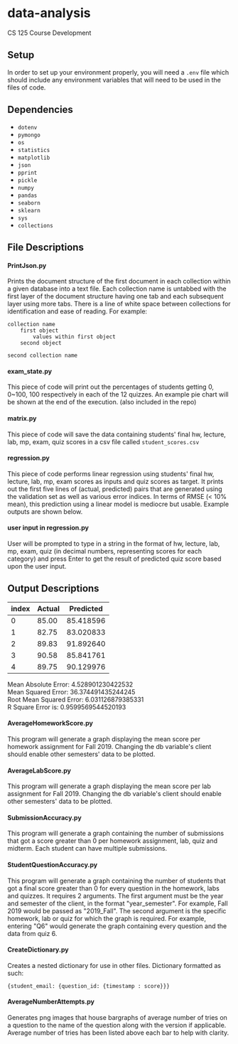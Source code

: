# data-analysis
CS 125 Course Development

## Setup
In order to set up your environment properly, you will need a `.env` file which should include any environment variables that will need to be used in the files of code. 

## Dependencies
- `dotenv`
- `pymongo`
- `os`
- `statistics`
- `matplotlib`
- `json`
- `pprint`
- `pickle`
- `numpy`
- `pandas`
- `seaborn`
- `sklearn`
- `sys`
- `collections`

## File Descriptions
#### PrintJson.py
Prints the document structure of the first document in each collection within a given database into a text file. Each collection name is untabbed with the first layer of the document structure having one tab and each subsequent layer using more tabs. There is a line of white space between collections for identification and ease of reading. For example:
```
collection name
    first object
        values within first object
    second object
    
second collection name
```

#### exam_state.py
This piece of code will print out the percentages of students getting 0, 0~100, 100 respectively in each of the 12 quizzes. An example pie chart will be shown at the end of the execution. (also included in the repo)

#### matrix.py
This piece of code will save the data containing students' final hw, lecture, lab, mp, exam, quiz scores in a csv file called `student_scores.csv`

#### regression.py
This piece of code performs linear regression using students' final hw, lecture, lab, mp, exam scores as inputs and quiz scores as target. It prints out the first five lines of (actual, predicted) pairs that are generated using the validation set as well as various error indices. In terms of RMSE (< 10% mean), this prediction using a linear model is mediocre but usable. Example outputs are shown below. 

#### user input in regression.py
User will be prompted to type in a string in the format of hw, lecture, lab, mp, exam, quiz (in decimal numbers, representing scores for each category) and press Enter to get the result of predicted quiz score based upon the user input. 

## Output Descriptions
| index | Actual | Predicted |
| ----- | ------ | --------- |
|0      | 85.00  | 85.418596 | 
|1      | 82.75  | 83.020833 | 
|2      | 89.83  | 91.892640 | 
|3      | 90.58  | 85.841761 | 
|4      | 89.75  | 90.129976 | 

Mean Absolute Error: 4.528901230422532 <br />
Mean Squared Error: 36.374491435244245 <br />
Root Mean Squared Error: 6.031126879385331 <br />
R Square Error is: 0.9599569544520193

#### AverageHomeworkScore.py
This program will generate a graph displaying the mean score per homework assignment for Fall 2019. Changing the db variable's client should enable other semesters' data to be plotted. 
#### AverageLabScore.py
This program will generate a graph displaying the mean score per lab assignment for Fall 2019. Changing the db variable's client should enable other semesters' data to be plotted. 
#### SubmissionAccuracy.py 
This program will generate a graph containing the number of submissions that got a score greater than 0 per homework assignment, lab, quiz and midterm. Each student can have multiple submissions.
#### StudentQuestionAccuracy.py
This program will generate a graph containing the number of students that got a final score greater than 0 for every question in the homework, labs and quizzes. It requires 2 arguments. The first argument must be the year and semester of the client, in the format "year_semester". For example, Fall 2019 would be passed as "2019_Fall". The second argument is the specific homework, lab or quiz for which the graph is required. For example, entering "Q6" would generate the graph containing every question and the data from quiz 6. 

#### CreateDictionary.py
Creates a nested dictionary for use in other files. Dictionary formatted as such:
```
{student_email: {question_id: {timestamp : score}}}
```

#### AverageNumberAttempts.py
Generates png images that house bargraphs of average number of tries on a question to the name of the question along with the version if applicable. Average number of tries has been listed above each bar to help with clarity. 